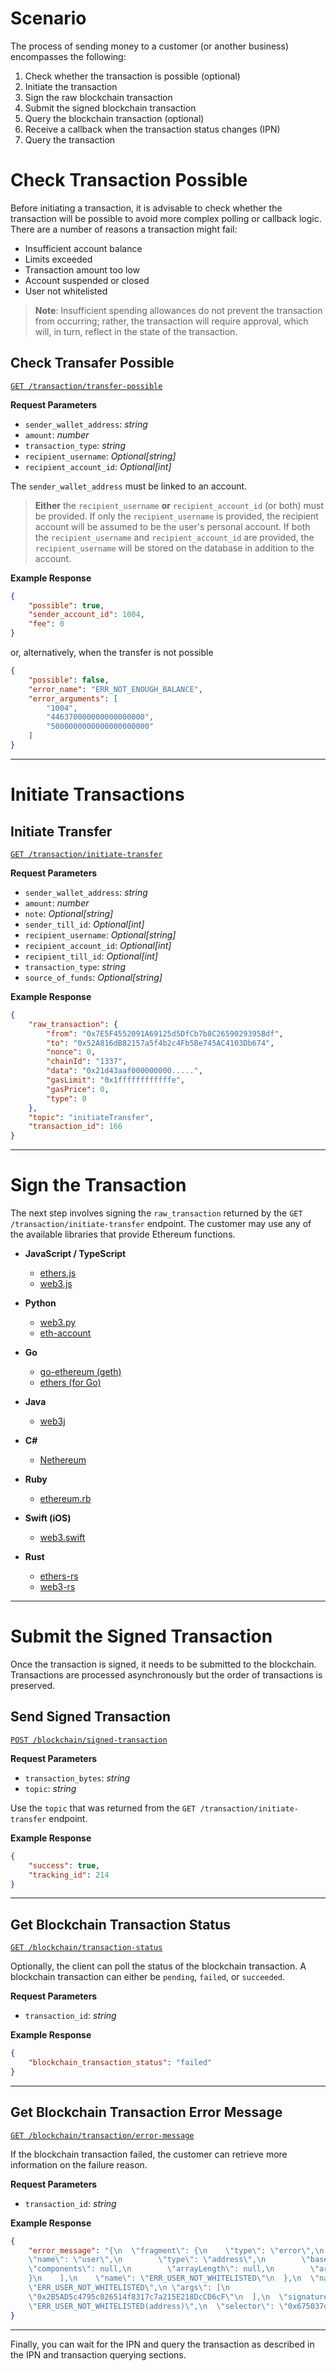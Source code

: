 # Scenario

The process of sending money to a customer (or another business) encompasses the following:

1. Check whether the transaction is possible (optional)
2. Initiate the transaction
3. Sign the raw blockchain transaction
4. Submit the signed blockchain transaction
5. Query the blockchain transaction (optional)
6. Receive a callback when the transaction status changes (IPN)
7. Query the transaction

# Check Transaction Possible

Before initiating a transaction, it is advisable to check whether the transaction will be possible to avoid more complex polling or callback logic. There are a number of reasons a transaction might fail:

- Insufficient account balance
- Limits exceeded
- Transaction amount too low
- Account suspended or closed
- User not whitelisted

> **Note**: Insufficient spending allowances do not prevent the transaction from occurring; rather, the transaction will require approval, which will, in turn, reflect in the state of the transaction.

## Check Transafer Possible
[`GET /transaction/transfer-possible`](https://api.dev.deltacrypt.net/docs#/transactions/is_transfer_possible_transaction_transfer_possible_get)

**Request Parameters**

- `sender_wallet_address`: *string*
- `amount`: *number*
- `transaction_type`: *string*
- `recipient_username`: *Optional[string]*
- `recipient_account_id`: *Optional[int]*

The `sender_wallet_address` must be linked to an account.

> **Either** the `recipient_username` **or** `recipient_account_id` (or both) must be provided. If only the `recipient_username` is provided, the recipient account will be assumed to be the user's personal account. If both the `recipient_username` and `recipient_account_id` are provided, the `recipient_username` will be stored on the database in addition to the account.

**Example Response**
```json
{
    "possible": true,
    "sender_account_id": 1004,
    "fee": 0
}
```

or, alternatively, when the transfer is not possible

```json
{
    "possible": false,
    "error_name": "ERR_NOT_ENOUGH_BALANCE",
    "error_arguments": [
        "1004",
        "446370000000000000000",
        "5000000000000000000000"
    ]
}
```

---

# Initiate Transactions

## Initiate Transfer
[`GET /transaction/initiate-transfer`](https://api.dev.deltacrypt.net/docs#/transactions/initiate_transfer_transaction_initiate_transfer_post)

**Request Parameters**

- `sender_wallet_address`: *string*
- `amount`: *number*
- `note`: *Optional[string]*
- `sender_till_id`: *Optional[int]*
- `recipient_username`: *Optional[string]*
- `recipient_account_id`: *Optional[int]*
- `recipient_till_id`: *Optional[int]*
- `transaction_type`: *string*
- `source_of_funds`: *Optional[string]*

**Example Response**

```json
{
    "raw_transaction": {
        "from": "0x7E5F4552091A69125d5DfCb7b8C2659029395Bdf",
        "to": "0x52A816dB82157a5f4b2c4Fb5Be745AC4103Db674",
        "nonce": 0,
        "chainId": "1337",
        "data": "0x21d43aaf000000000.....",
        "gasLimit": "0x1ffffffffffffe",
        "gasPrice": 0,
        "type": 0
    },
    "topic": "initiateTransfer",
    "transaction_id": 166
}
```

---

# Sign the Transaction

The next step involves signing the `raw_transaction` returned by the `GET /transaction/initiate-transfer` endpoint. The customer may use any of the available libraries that provide Ethereum functions.

- **JavaScript / TypeScript**
    - [ethers.js](https://github.com/ethers-io/ethers.js/)
    - [web3.js](https://github.com/ethereum/web3.js/)

- **Python**
    - [web3.py](https://github.com/ethereum/web3.py)
    - [eth-account](https://github.com/ethereum/eth-account)

- **Go**
    - [go-ethereum (geth)](https://github.com/ethereum/go-ethereum)
    - [ethers (for Go)](https://github.com/libs4go/ethers)

- **Java**
    - [web3j](https://github.com/web3j/web3j)

- **C#**
    - [Nethereum](https://github.com/Nethereum/Nethereum)

- **Ruby**
    - [ethereum.rb](https://github.com/EthWorks/ethereum.rb)

- **Swift (iOS)**
    - [web3.swift](https://github.com/Boilertalk/Web3.swift)

- **Rust**
    - [ethers-rs](https://github.com/gakonst/ethers-rs)
    - [web3-rs](https://github.com/tomusdrw/rust-web3)


---

# Submit the Signed Transaction

Once the transaction is signed, it needs to be submitted to the blockchain. Transactions are processed asynchronously but the order of transactions is preserved.

## Send Signed Transaction
[`POST /blockchain/signed-transaction`](https://api.dev.deltacrypt.net/docs#/blockchain/send_signed_transaction_blockchain_signed_transaction_post)

**Request Parameters**

- `transaction_bytes`: *string*
- `topic`: *string*

Use the `topic` that was returned from the `GET /transaction/initiate-transfer` endpoint.

**Example Response**

```json
{
    "success": true,
    "tracking_id": 214
}
```

---

## Get Blockchain Transaction Status
[`GET /blockchain/transaction-status`](https://api.dev.deltacrypt.net/docs#/blockchain/get_transaction_status_blockchain_transaction_status_get)

Optionally, the client can poll the status of the blockchain transaction. A blockchain transaction can either be `pending`, `failed`, or `succeeded`.

**Request Parameters**

- `transaction_id`: *string*

**Example Response**

```json
{
    "blockchain_transaction_status": "failed"
}
```

---

## Get Blockchain Transaction Error Message
[`GET /blockchain/transaction/error-message`](https://api.dev.deltacrypt.net/docs#/blockchain/get_transaction_error_message_blockchain_transaction_error_message_get)

If the blockchain transaction failed, the customer can retrieve more information on the failure reason.

**Request Parameters**

- `transaction_id`: *string*

**Example Response**

```json
{
    "error_message": "{\n  \"fragment\": {\n    \"type\": \"error\",\n    \"inputs\": [\n      {\n 
    \"name\": \"user\",\n        \"type\": \"address\",\n        \"baseType\": \"address\",\n    
    \"components\": null,\n        \"arrayLength\": null,\n        \"arrayChildren\": null\n  
    }\n    ],\n    \"name\": \"ERR_USER_NOT_WHITELISTED\"\n  },\n  \"name\":
    \"ERR_USER_NOT_WHITELISTED\",\n \"args\": [\n    
    \"0x2B5AD5c4795c026514f8317c7a215E218DcCD6cF\"\n  ],\n  \"signature\": 
    \"ERR_USER_NOT_WHITELISTED(address)\",\n  \"selector\": \"0x675037d5\"\n}"
}
```

---

Finally, you can wait for the IPN and query the transaction as described in the IPN and transaction querying sections.
